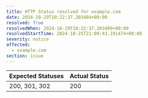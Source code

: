 ```yaml
---
title: HTTP Status resolved for example.com
date: 2024-10-29T10:22:37.203484+00:00
resolved: True
resolvedWhen: 2024-10-29T10:22:37.203499+00:00
resolvedStartTime: 2024-10-25T21:09:43.191474+00:00
severity: notice
affected:
  - example.com
section: issue
---
```


| Expected Statuses | Actual Status  |
|-------------------|----------------|
| 200, 301, 302 | 200 |
